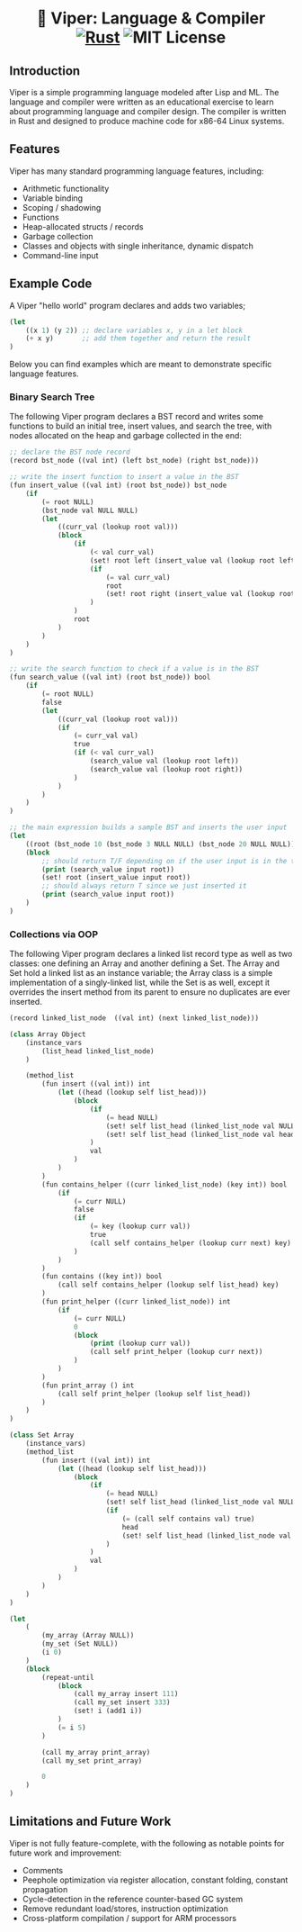<!-- Logo and Title Section -->
<h1 align="center">🐍  Viper: Language & Compiler

<div align="center">
  <a href="#"><img src="https://img.shields.io/badge/Rust-%23000000.svg?e&logo=rust&logoColor=white" alt="Rust"></a>
  <img src="https://img.shields.io/badge/License-MIT-green.svg" alt="MIT License">
</div>


</h1>

## Introduction

Viper is a simple programming language modeled after Lisp and ML. The language and compiler were written as an educational exercise to learn about programming language and compiler design. The compiler is written in Rust and designed to produce machine code for x86-64 Linux systems. 

## Features 

Viper has many standard programming language features, including:
- Arithmetic functionality
- Variable binding
- Scoping / shadowing
- Functions
- Heap-allocated structs / records
- Garbage collection
- Classes and objects with single inheritance, dynamic dispatch
- Command-line input

## Example Code

A Viper "hello world" program declares and adds two variables;
```lisp
(let
    ((x 1) (y 2)) ;; declare variables x, y in a let block
    (+ x y)       ;; add them together and return the result
)
```

Below you can find examples which are meant to demonstrate specific language features.

### Binary Search Tree

The following Viper program declares a BST record and writes some functions to build an initial tree, insert values, and search the tree, with nodes allocated on the heap and garbage collected in the end:

```lisp
;; declare the BST node record
(record bst_node ((val int) (left bst_node) (right bst_node)))

;; write the insert function to insert a value in the BST
(fun insert_value ((val int) (root bst_node)) bst_node
    (if
        (= root NULL)
        (bst_node val NULL NULL)
        (let
            ((curr_val (lookup root val)))
            (block
                (if
                    (< val curr_val)
                    (set! root left (insert_value val (lookup root left)))
                    (if
                        (= val curr_val)
                        root
                        (set! root right (insert_value val (lookup root right)))
                    )
                )
                root
            )
        )
    )
)

;; write the search function to check if a value is in the BST
(fun search_value ((val int) (root bst_node)) bool
    (if
        (= root NULL) 
        false
        (let
            ((curr_val (lookup root val)))
            (if 
                (= curr_val val)
                true
                (if (< val curr_val)
                    (search_value val (lookup root left))
                    (search_value val (lookup root right))
                )
            )
        )
    )
)

;; the main expression builds a sample BST and inserts the user input
(let
    ((root (bst_node 10 (bst_node 3 NULL NULL) (bst_node 20 NULL NULL))))
    (block 
        ;; should return T/F depending on if the user input is in the tree already
        (print (search_value input root))
        (set! root (insert_value input root))
        ;; should always return T since we just inserted it
        (print (search_value input root))
    )
)
```

### Collections via OOP
The following Viper program declares a linked list record type as well as two classes: one defining an Array and another defining a Set.
The Array and Set hold a linked list as an instance variable; the Array class is a simple implementation of a singly-linked list,
while the Set is as well, except it overrides the insert method from its parent to ensure no duplicates are ever inserted.

```lisp
(record linked_list_node  ((val int) (next linked_list_node)))

(class Array Object
    (instance_vars
        (list_head linked_list_node)
    )

    (method_list
        (fun insert ((val int)) int
            (let ((head (lookup self list_head)))
                (block
                    (if
                        (= head NULL)
                        (set! self list_head (linked_list_node val NULL))
                        (set! self list_head (linked_list_node val head))
                    )
                    val
                )
            )
        )
        (fun contains_helper ((curr linked_list_node) (key int)) bool
            (if
                (= curr NULL)
                false
                (if
                    (= key (lookup curr val))
                    true
                    (call self contains_helper (lookup curr next) key)
                )
            )
        )
        (fun contains ((key int)) bool
            (call self contains_helper (lookup self list_head) key)
        )
        (fun print_helper ((curr linked_list_node)) int
            (if
                (= curr NULL)
                0
                (block
                    (print (lookup curr val))
                    (call self print_helper (lookup curr next))
                )
            )
        )
        (fun print_array () int
            (call self print_helper (lookup self list_head))
        )
    )
)

(class Set Array
    (instance_vars)
    (method_list
        (fun insert ((val int)) int
            (let ((head (lookup self list_head)))
                (block
                    (if
                        (= head NULL)
                        (set! self list_head (linked_list_node val NULL))
                        (if
                            (= (call self contains val) true)
                            head
                            (set! self list_head (linked_list_node val head))
                        )
                    )
                    val
                )
            )
        )
    )
)

(let
    (
        (my_array (Array NULL))
        (my_set (Set NULL))
        (i 0)
    )
    (block
        (repeat-until
            (block
                (call my_array insert 111)
                (call my_set insert 333)
                (set! i (add1 i))
            )
            (= i 5)
        )

        (call my_array print_array)
        (call my_set print_array)

        0
    )
)
```

## Limitations and Future Work

Viper is not fully feature-complete, with the following as notable points for future work and improvement:
- Comments
- Peephole optimization via register allocation, constant folding, constant propagation
- Cycle-detection in the reference counter-based GC system
- Remove redundant load/stores, instruction optimization
- Cross-platform compilation / support for ARM processors
